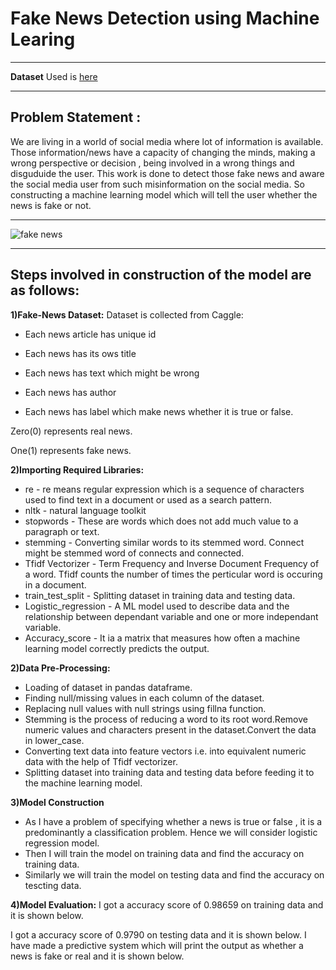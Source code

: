 # ******Fake News Detection using Machine Learing****** 
***

****Dataset**** Used is 
[here](https://www.youtube.com/redirect?event=video_description&redir_token=QUFFLUhqazBGMjhPMllBdHRUd3ZBWWxoMDY1QXNFSG1zUXxBQ3Jtc0ttdUQ3elBhc01ybTBMMXhIcGtkdXBHQVpUd0JuaVR5dHRFZUtTVTc2NWJDQ01xeVByMUxia3I3VlhWeHFuR1VCVDFQT3hJZVhjTjF4eF9xdUJDZDlxU2pRM3lxN2JXeU1QRUR5QXVRcEhPWWZTNl8xRQ&q=https%3A%2F%2Fwww.kaggle.com%2Fc%2Ffake-news%2Fdata%3Fselect%3Dtrain.csv&v=nacLBdyG6jE)
***
## Problem Statement : 
We are living in a world of social media where lot of information is available. Those information/news have a capacity of changing the minds, making a wrong perspective or decision , being involved in a wrong things and disguduide the user. This work is done to detect those fake news and aware the social media user from such misinformation on the social media. So constructing a machine learning model which will tell the user whether the news is fake or not.
***
![fake news](https://github.com/KARTIKPARATKAR/Fake-News-Detection-Using-Machine-Learning/assets/100400207/f85dd273-231c-48a0-86ec-94d838a52ffe)
***
## **Steps involved in construction of the model are as follows:** ##

**1)Fake-News Dataset:**
Dataset is collected from Caggle: 
* Each news article has unique id

* Each news has its ows title

* Each news has text which might be wrong

* Each news has author

* Each news has label which make news whether it is true or false.

Zero(0) represents real news.

One(1) represents fake news.

**2)Importing Required Libraries:**
* re                  - re means regular expression which is a sequence of characters used to find text in a document or used as a search pattern.
* nltk                - natural language toolkit
* stopwords           - These are words which does not add much value to a paragraph or text.
* stemming            - Converting similar words to its stemmed word. Connect might be stemmed word of connects and connected.
* Tfidf Vectorizer    - Term Frequency and Inverse Document Frequency of a word. Tfidf counts the number of times the perticular word is occuring in a document.
* train_test_split    - Splitting dataset in training data and testing data.
* Logistic_regression - A ML model used to describe data and the relationship between dependant variable and one or more independant variable.
* Accuracy_score      - It ia a matrix that measures how often a machine learning model correctly predicts the output.

**2)Data Pre-Processing:**
* Loading of dataset in pandas dataframe.
* Finding null/missing values in each column of the dataset.
* Replacing null values with null strings using fillna function.
* Stemming is the process of reducing a word to its root word.Remove numeric values and characters present in the dataset.Convert the data in lower_case.
* Converting text data into feature vectors i.e. into equivalent numeric data with the help of Tfidf vectorizer.
* Splitting dataset into training data and testing data before feeding it to the machine learning model.

**3)Model Construction**
* As I have a problem of specifying whether a news is true or false , it is a predominantly a classification problem. Hence we will consider logistic regression model.
* Then I will train the model on training data and find the accuracy on training data.
* Similarly we will train the model on testing data and find the accuracy on tescting data.

**4)Model Evaluation:**
  I got a accuracy score of 0.98659 on training data and it is shown below.
  
  
  I got a accuracy score of 0.9790 on testing data and it is shown below.
  I have made a predictive system which will print the output as whether a news is fake or real and it is shown below.
  
  

